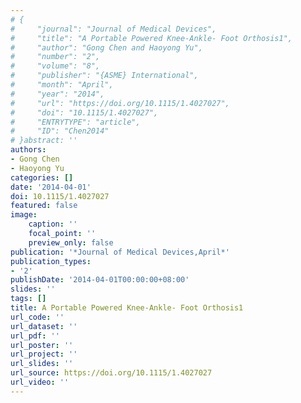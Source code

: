 ```yaml
---
# {
#     "journal": "Journal of Medical Devices",
#     "title": "A Portable Powered Knee-Ankle- Foot Orthosis1",
#     "author": "Gong Chen and Haoyong Yu",
#     "number": "2",
#     "volume": "8",
#     "publisher": "{ASME} International",
#     "month": "April",
#     "year": "2014",
#     "url": "https://doi.org/10.1115/1.4027027",
#     "doi": "10.1115/1.4027027",
#     "ENTRYTYPE": "article",
#     "ID": "Chen2014"
# }abstract: ''
authors:
- Gong Chen
- Haoyong Yu
categories: []
date: '2014-04-01'
doi: 10.1115/1.4027027
featured: false
image:
    caption: ''
    focal_point: ''
    preview_only: false
publication: '*Journal of Medical Devices,April*'
publication_types:
- '2'
publishDate: '2014-04-01T00:00:00+08:00'
slides: ''
tags: []
title: A Portable Powered Knee-Ankle- Foot Orthosis1
url_code: ''
url_dataset: ''
url_pdf: ''
url_poster: ''
url_project: ''
url_slides: ''
url_source: https://doi.org/10.1115/1.4027027
url_video: ''
---
```

